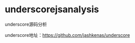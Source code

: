 underscorejsanalysis
====================

underscore源码分析

underscore地址：https://github.com/jashkenas/underscore
